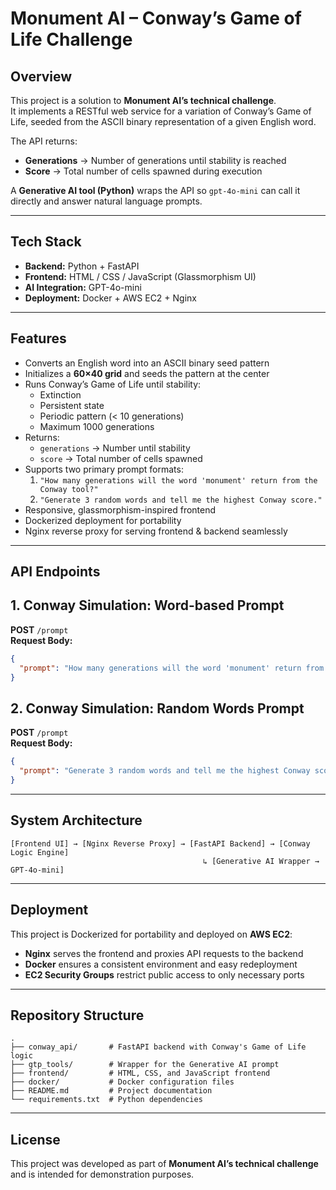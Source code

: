 # Monument AI – Conway’s Game of Life Challenge

## Overview
This project is a solution to **Monument AI’s technical challenge**.  
It implements a RESTful web service for a variation of Conway’s Game of Life, seeded from the ASCII binary representation of a given English word.

The API returns:
- **Generations** → Number of generations until stability is reached  
- **Score** → Total number of cells spawned during execution  

A **Generative AI tool (Python)** wraps the API so `gpt-4o-mini` can call it directly and answer natural language prompts.

---

## Tech Stack
- **Backend:** Python + FastAPI  
- **Frontend:** HTML / CSS / JavaScript (Glassmorphism UI)  
- **AI Integration:** GPT-4o-mini  
- **Deployment:** Docker + AWS EC2 + Nginx  

---

## Features
- Converts an English word into an ASCII binary seed pattern  
- Initializes a **60×40 grid** and seeds the pattern at the center  
- Runs Conway’s Game of Life until stability:
  - Extinction  
  - Persistent state  
  - Periodic pattern (< 10 generations)  
  - Maximum 1000 generations  
- Returns:
  - `generations` → Number until stability  
  - `score` → Total number of cells spawned  
- Supports two primary prompt formats:
  1. `"How many generations will the word 'monument' return from the Conway tool?"`
  2. `"Generate 3 random words and tell me the highest Conway score."`  
- Responsive, glassmorphism-inspired frontend  
- Dockerized deployment for portability  
- Nginx reverse proxy for serving frontend & backend seamlessly  

---

## API Endpoints
## 1. Conway Simulation: Word-based Prompt  
**POST** `/prompt`  
**Request Body:**  
```json
{
  "prompt": "How many generations will the word 'monument' return from the Conway tool?"
}
```

## 2. Conway Simulation: Random Words Prompt  
**POST** `/prompt`  
**Request Body:**  
```json
{
  "prompt": "Generate 3 random words and tell me the highest Conway score."
}
```

---

## System Architecture  
```
[Frontend UI] → [Nginx Reverse Proxy] → [FastAPI Backend] → [Conway Logic Engine]  
                                           ↳ [Generative AI Wrapper → GPT-4o-mini]
```

---

## Deployment  
This project is Dockerized for portability and deployed on **AWS EC2**:

- **Nginx** serves the frontend and proxies API requests to the backend  
- **Docker** ensures a consistent environment and easy redeployment  
- **EC2 Security Groups** restrict public access to only necessary ports  

---

## Repository Structure  
```
.
├── conway_api/       # FastAPI backend with Conway's Game of Life logic  
├── gtp_tools/        # Wrapper for the Generative AI prompt  
├── frontend/         # HTML, CSS, and JavaScript frontend  
├── docker/           # Docker configuration files  
├── README.md         # Project documentation  
└── requirements.txt  # Python dependencies  
```

---

## License  
This project was developed as part of **Monument AI’s technical challenge** and is intended for demonstration purposes.
